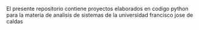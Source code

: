 El presente repositorio contiene proyectos elaborados en codigo python para la materia de analisis de sistemas de la universidad francisco jose de caldas

